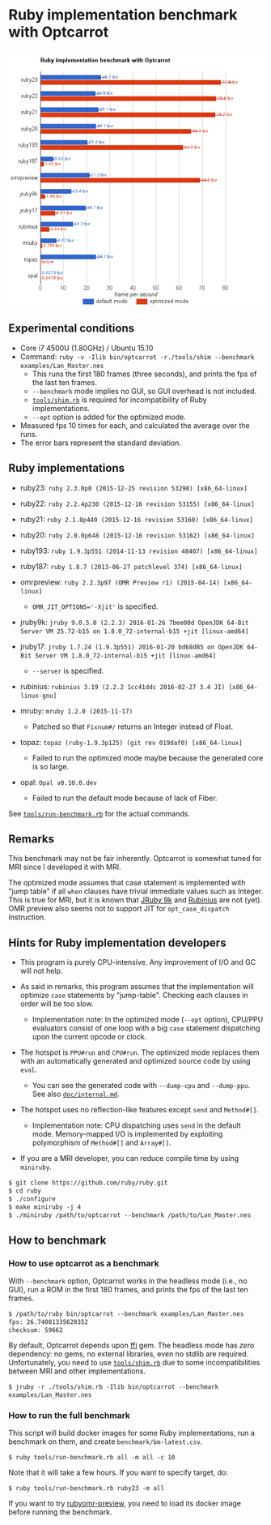 # Ruby implementation benchmark with Optcarrot

![benchmark chart](benchmark-optimized.png)

## Experimental conditions

* Core i7 4500U (1.80GHz) / Ubuntu 15.10
* Command: `ruby -v -Ilib bin/optcarrot -r./tools/shim --benchmark examples/Lan_Master.nes`
    * This runs the first 180 frames (three seconds), and prints the fps of the last ten frames.
    * `--benchmark` mode implies no GUI, so GUI overhead is not included. 
    * [`tools/shim.rb`](../tools/shim.rb) is required for incompatibility of Ruby implementations.
  * `--opt` option is added for the optimized mode.
* Measured fps 10 times for each, and calculated the average over the runs.
* The error bars represent the standard deviation.

## Ruby implementations

* ruby23: `ruby 2.3.0p0 (2015-12-25 revision 53290) [x86_64-linux]`
* ruby22: `ruby 2.2.4p230 (2015-12-16 revision 53155) [x86_64-linux]`
* ruby21: `ruby 2.1.8p440 (2015-12-16 revision 53160) [x86_64-linux]`
* ruby20: `ruby 2.0.0p648 (2015-12-16 revision 53162) [x86_64-linux]`
* ruby193: `ruby 1.9.3p551 (2014-11-13 revision 48407) [x86_64-linux]`
* ruby187: `ruby 1.8.7 (2013-06-27 patchlevel 374) [x86_64-linux]`

* omrpreview: `ruby 2.2.3p97 (OMR Preview r1) (2015-04-14) [x86_64-linux]`
  * `OMR_JIT_OPTIONS='-Xjit'` is specified.

* jruby9k: `jruby 9.0.5.0 (2.2.3) 2016-01-26 7bee00d OpenJDK 64-Bit Server VM 25.72-b15 on 1.8.0_72-internal-b15 +jit [linux-amd64]`

* jruby17: `jruby 1.7.24 (1.9.3p551) 2016-01-20 bd68d85 on OpenJDK 64-Bit Server VM 1.8.0_72-internal-b15 +jit [linux-amd64]`
  * `--server` is specified.

* rubinius: `rubinius 3.19 (2.2.2 1cc41ddc 2016-02-27 3.4 JI) [x86_64-linux-gnu]`

* mruby: `mruby 1.2.0 (2015-11-17)`
  * Patched so that `Fixnum#/` returns an Integer instead of Float.

* topaz: `topaz (ruby-1.9.3p125) (git rev 019daf0) [x86_64-linux]`
  * Failed to run the optimized mode maybe because the generated core is so large.

* opal: `Opal v0.10.0.dev`
  * Failed to run the default mode because of lack of Fiber.

See [`tools/run-benchmark.rb`](../tools/run-benchmark.rb) for the actual commands.

## Remarks

This benchmark may not be fair inherently.  Optcarrot is somewhat tuned for MRI since I developed it with MRI.

The optimized mode assumes that case statement is implemented with "jump table" if all `when` clauses have trivial immediate values such as Integer.  This is true for MRI, but it is known that [JRuby 9k](https://github.com/jruby/jruby/issues/3672) and [Rubinius](https://github.com/rubinius/rubinius-code/issues/2) are not (yet).  OMR preview also seems not to support JIT for `opt_case_dispatch` instruction.

## Hints for Ruby implementation developers

* This program is purely CPU-intensive.  Any improvement of I/O and GC will not help.

* As said in remarks, this program assumes that the implementation will optimize `case` statements by "jump-table".  Checking each clauses in order will be too slow.
  * Implementation note: In the optimized mode (`--opt` option), CPU/PPU evaluators consist of one loop with a big `case` statement dispatching upon the current opcode or clock.

* The hotspot is `PPU#run` and `CPU#run`.  The optimized mode replaces them with an automatically generated and optimized source code by using `eval`.
  * You can see the generated code with `--dump-cpu` and `--dump-ppu`.  See also [`doc/internal.md`](internal.md).

* The hotspot uses no reflection-like features except `send` and `Method#[]`.
  * Implementation note: CPU dispatching uses `send` in the default mode.  Memory-mapped I/O is implemented by exploiting polymorphism of `Method#[]` and `Array#[]`.

* If you are a MRI developer, you can reduce compile time by using `miniruby`.

~~~~
$ git clone https://github.com/ruby/ruby.git
$ cd ruby
$ ./configure
$ make miniruby -j 4
$ ./miniruby /path/to/optcarrot --benchmark /path/to/Lan_Master.nes
~~~~

## How to benchmark
### How to use optcarrot as a benchmark

With `--benchmark` option, Optcarrot works in the headless mode (i.e., no GUI), run a ROM in the first 180 frames, and prints the fps of the last ten frames.

    $ /path/to/ruby bin/optcarrot --benchmark examples/Lan_Master.nes
    fps: 26.74081335620352
    checksum: 59662

By default, Optcarrot depends upon [ffi][ffi] gem.  The headless mode has *zero* dependency: no gems, no external libraries, even no stdlib are required.  Unfortunately, you need to use [`tools/shim.rb`](../tools/shim.rb) due to some incompatibilities between MRI and other implementations.

    $ jruby -r ./tools/shim.rb -Ilib bin/optcarrot --benchmark examples/Lan_Master.nes

### How to run the full benchmark

This script will build docker images for some Ruby implementations, run a benchmark on them, and create `benchmark/bm-latest.csv`.

    $ ruby tools/run-benchmark.rb all -m all -c 10

Note that it will take a few hours.  If you want to specify target, do:

    $ ruby tools/run-benchmark.rb ruby23 -m all

If you want to try [rubyomr-preview][omr], you need to load its docker image before running the benchmark.

[ffi]: http://rubygems.org/gems/ffi
[omr]: https://github.com/rubyomr-preview/rubyomr-preview
